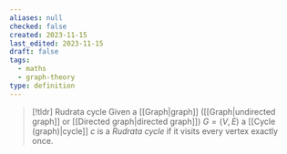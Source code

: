 ```yaml
---
aliases: null
checked: false
created: 2023-11-15
last_edited: 2023-11-15
draft: false
tags:
  - maths
  - graph-theory
type: definition
---
```

>[!tldr] Rudrata cycle
>Given a [[Graph|graph]] ([[Graph|undirected graph]] or [[Directed graph|directed graph]]) $G = (V,E)$  a [[Cycle (graph)|cycle]] $c$ is a *Rudrata cycle* if it visits every vertex exactly once.

